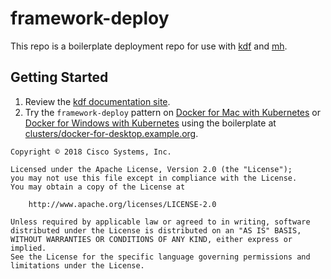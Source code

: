 # framework-deploy

This repo is a boilerplate deployment repo for use with [kdf](https://kdf.csco.cloud/)
and [mh](https://github.com/cisco-sso/mh).


## Getting Started

1. Review the [kdf documentation site](https://kdf.csco.cloud/).
1. Try the `framework-deploy` pattern on
[Docker for Mac with Kubernetes](https://blog.docker.com/2018/01/docker-mac-kubernetes/)
or [Docker for Windows with Kubernetes](https://learnk8s.io/blog/installing-docker-and-kubernetes-on-windows)
using the boilerplate at [clusters/docker-for-desktop.example.org](clusters/docker-for-desktop.example.org).


```
Copyright © 2018 Cisco Systems, Inc.

Licensed under the Apache License, Version 2.0 (the "License");
you may not use this file except in compliance with the License.
You may obtain a copy of the License at

    http://www.apache.org/licenses/LICENSE-2.0

Unless required by applicable law or agreed to in writing, software
distributed under the License is distributed on an "AS IS" BASIS,
WITHOUT WARRANTIES OR CONDITIONS OF ANY KIND, either express or implied.
See the License for the specific language governing permissions and
limitations under the License.
```
